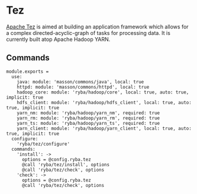 
# Tez

[Apache Tez][tez] is aimed at building an application framework which allows for
a complex directed-acyclic-graph of tasks for processing data. It is currently
built atop Apache Hadoop YARN.

## Commands

    module.exports =
      use:
        java: module: 'masson/commons/java', local: true
        httpd: module: 'masson/commons/httpd', local: true
        hadoop_core: module: 'ryba/hadoop/core', local: true, auto: true, implicit: true
        hdfs_client: module: 'ryba/hadoop/hdfs_client', local: true, auto: true, implicit: true
        yarn_nm: module: 'ryba/hadoop/yarn_nm', required: true
        yarn_rm: module: 'ryba/hadoop/yarn_rm', required: true
        yarn_ts: module: 'ryba/hadoop/yarn_ts', required: true
        yarn_client: module: 'ryba/hadoop/yarn_client', local: true, auto: true, implicit: true
      configure:
        'ryba/tez/configure'
      commands:
        'install': ->
          options = @config.ryba.tez
          @call 'ryba/tez/install', options
          @call 'ryba/tez/check', options
        'check': ->
          options = @config.ryba.tez
          @call 'ryba/tez/check', options

[tez]: http://tez.apache.org/
[instructions]: (http://docs.hortonworks.com/HDPDocuments/HDP2/HDP-2.2.0/HDP_Man_Install_v22/index.html#Item1.8.4)
